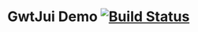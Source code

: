 # GwtJui Demo [![Build Status](https://travis-ci.org/BenDol/gwt-jui-demo.svg?branch=master)](https://travis-ci.org/BenDol/gwt-jui-demo)
